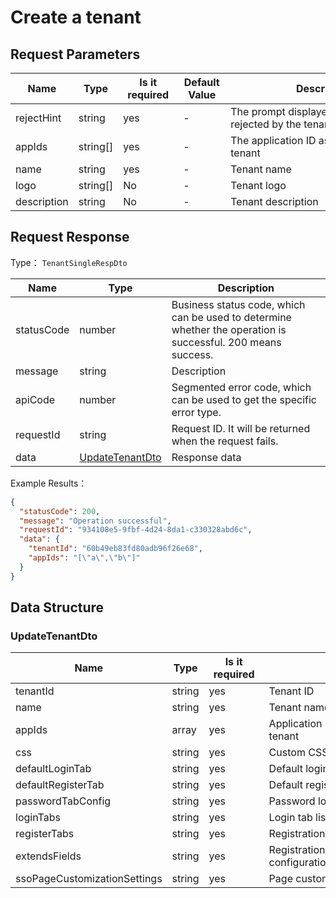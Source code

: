 # Create a tenant

<!--
Warning ⚠️:
Do not modify this document directly,
https://github.com/Authing/authing-docs-factory
Use this project to generate
-->

<LastUpdated />

## Request Parameters

| Name | Type | <div style="width:80px">Is it required</div> | <div style="width:60px">Default Value</div> | <div style="width:300px">Description</div> | <div style="width:200px">Example Value</div> |
| ---- | ---- | ---- | ---- | ---- | ---- |
| rejectHint | string | yes | - | The prompt displayed when the user is rejected by the tenant | |
| appIds | string[] | yes | - | The application ID associated with the tenant | `["a","b"]` |
| name | string | yes | - | Tenant name | `Tenant name` |
| logo | string[] | No | - | Tenant logo | `https://baidu.com/a.png` |
| description | string | No | - | Tenant description | |


  
## Request Response

Type： `TenantSingleRespDto`

| Name | Type | Description |
| ---- | ---- | ---- |
| statusCode | number | Business status code, which can be used to determine whether the operation is successful. 200 means success. |
| message | string | Description |
| apiCode | number | Segmented error code, which can be used to get the specific error type. |
| requestId | string | Request ID. It will be returned when the request fails. |
| data | <a href="#UpdateTenantDto">UpdateTenantDto</a> | Response data |



Example Results：

```json
{
  "statusCode": 200,
  "message": "Operation successful",
  "requestId": "934108e5-9fbf-4d24-8da1-c330328abd6c",
  "data": {
    "tenantId": "60b49eb83fd80adb96f26e68",
    "appIds": "[\"a\",\"b\"]"
  }
}
```

## Data Structure


### <a id="UpdateTenantDto"></a> UpdateTenantDto

| Name | Type | <div style="width:80px">Is it required</div> | <div style="width:300px">Description</div> | <div style="width:200px">Example Value</div> |
| ---- |  ---- | ---- | ---- | ---- |
|tenantId | string | yes | Tenant ID | `60b49eb83fd80adb96f26e68` |
| name | string | yes | Tenant name | |
| appIds | array | yes | Application ID associated with the tenant | `["a","b"]` |
| css | string | yes | Custom CSS | |
| defaultLoginTab | string | yes | Default login tab | |
| defaultRegisterTab | string | yes | Default registration tab | |
| passwordTabConfig | string | yes | Password login page configuration | |
| loginTabs | string | yes | Login tab list | |
| registerTabs | string | yes | Registration tab list | |
| extendsFields | string | yes | Registration information completion configuration | |
| ssoPageCustomizationSettings | string | yes | Page customization configuration ||


